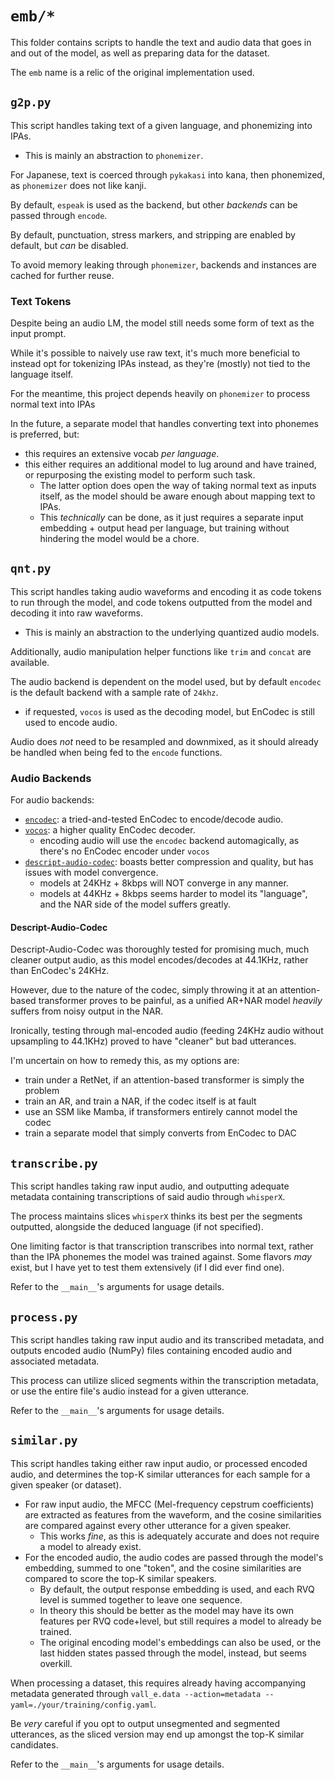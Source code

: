 # `emb/*`

This folder contains scripts to handle the text and audio data that goes in and out of the model, as well as preparing data for the dataset.

The `emb` name is a relic of the original implementation used.

## `g2p.py`

This script handles taking text of a given language, and phonemizing into IPAs.
* This is mainly an abstraction to `phonemizer`.

For Japanese, text is coerced through `pykakasi` into kana, then phonemized, as `phonemizer` does not like kanji.

By default, `espeak` is used as the backend, but other *backends* can be passed through `encode`.

By default, punctuation, stress markers, and stripping are enabled by default, but *can* be disabled.

To avoid memory leaking through `phonemizer`, backends and instances are cached for further reuse.

### Text Tokens

Despite being an audio LM, the model still needs some form of text as the input prompt.

While it's possible to naively use raw text, it's much more beneficial to instead opt for tokenizing IPAs instead, as they're (mostly) not tied to the language itself.

For the meantime, this project depends heavily on `phonemizer` to process normal text into IPAs

In the future, a separate model that handles converting text into phonemes is preferred, but:
* this requires an extensive vocab *per language*.
* this either requires an additional model to lug around and have trained, or repurposing the existing model to perform such task.
  + The latter option does open the way of taking normal text as inputs itself, as the model should be aware enough about mapping text to IPAs.
  + This *technically* can be done, as it just requires a separate input embedding + output head per language, but training without hindering the model would be a chore.

## `qnt.py`

This script handles taking audio waveforms and encoding it as code tokens to run through the model, and code tokens outputted from the model and decoding it into raw waveforms.
* This is mainly an abstraction to the underlying quantized audio models.

Additionally, audio manipulation helper functions like `trim` and `concat` are available.

The audio backend is dependent on the model used, but by default `encodec` is the default backend with a sample rate of `24khz`.
* if requested, `vocos` is used as the decoding model, but EnCodec is still used to encode audio.

Audio does *not* need to be resampled and downmixed, as it should already be handled when being fed to the `encode` functions.

### Audio Backends

For audio backends:

* [`encodec`](https://github.com/facebookresearch/encodec): a tried-and-tested EnCodec to encode/decode audio.
* [`vocos`](https://huggingface.co/charactr/vocos-encodec-24khz): a higher quality EnCodec decoder.
  - encoding audio will use the `encodec` backend automagically, as there's no EnCodec encoder under `vocos`
* [`descript-audio-codec`](https://github.com/descriptinc/descript-audio-codec): boasts better compression and quality, but has issues with model convergence.
  - models at 24KHz + 8kbps will NOT converge in any manner.
  - models at 44KHz + 8kbps seems harder to model its "language", and the NAR side of the model suffers greatly.

#### Descript-Audio-Codec

Descript-Audio-Codec was thoroughly tested for promising much, much cleaner output audio, as this model encodes/decodes at 44.1KHz, rather than EnCodec's 24KHz.

However, due to the nature of the codec, simply throwing it at an attention-based transformer proves to be painful, as a unified AR+NAR model *heavily* suffers from noisy output in the NAR.

Ironically, testing through mal-encoded audio (feeding 24KHz audio without upsampling to 44.1KHz) proved to have "cleaner" but bad utterances.

I'm uncertain on how to remedy this, as my options are:
* train under a RetNet, if an attention-based transformer is simply the problem
* train an AR, and train a NAR, if the codec itself is at fault
* use an SSM like Mamba, if transformers entirely cannot model the codec
* train a separate model that simply converts from EnCodec to DAC

## `transcribe.py`

This script handles taking raw input audio, and outputting adequate metadata containing transcriptions of said audio through `whisperX`.

The process maintains slices `whisperX` thinks its best per the segments outputted, alongside the deduced language (if not specified).

One limiting factor is that transcription transcribes into normal text, rather than the IPA phonemes the model was trained against. Some flavors *may* exist, but I have yet to test them extensively (if I did ever find one).

Refer to the `__main__`'s arguments for usage details.

## `process.py`

This script handles taking raw input audio and its transcribed metadata, and outputs encoded audio (NumPy) files containing encoded audio and associated metadata.

This process can utilize sliced segments within the transcription metadata, or use the entire file's audio instead for a given utterance.

Refer to the `__main__`'s arguments for usage details.

## `similar.py`

This script handles taking either raw input audio, or processed encoded audio, and determines the top-K similar utterances for each sample for a given speaker (or dataset).
* For raw input audio, the MFCC (Mel-frequency cepstrum coefficients) are extracted as features from the waveform, and the cosine similarities are compared against every other utterance for a given speaker.
  * This works *fine*, as this is adequately accurate and does not require a model to already exist.
* For the encoded audio, the audio codes are passed through the model's embedding, summed to one "token", and the cosine similarities are compared to score the top-K similar speakers.
  * By default, the output response embedding is used, and each RVQ level is summed together to leave one sequence.
  * In theory this should be better as the model may have its own features per RVQ code+level, but still requires a model to already be trained.
  * The original encoding model's embeddings can also be used, or the last hidden states passed through the model, instead, but seems overkill.

When processing a dataset, this requires already having accompanying metadata generated through `vall_e.data --action=metadata --yaml=./your/training/config.yaml`.

Be *very* careful if you opt to output unsegmented and segmented utterances, as the sliced version may end up amongst the top-K similar candidates.

Refer to the `__main__`'s arguments for usage details.